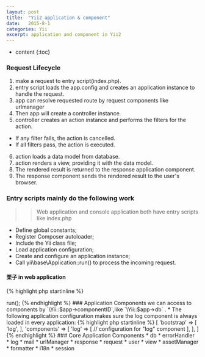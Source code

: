 ```yaml
---
layout: post
title:  "Yii2 application & component"
date:   2015-8-1
categories: Yii
excerpt: application and component in Yii2
---
```


* content
{:toc}

### Request Lifecycle

1. make a request to entry script(index.php).
2. entry script loads the app.config and creates an application instance to handle the request.
3. app can resolve requested route by request components like urlmanager
4. Then app will create a controller instance.
5. controller creates an action instance and performs the filters for the action.
  * If any filter fails, the action is cancelled.
  * If all filters pass, the action is executed.
6. action loads a data model from database.
7. action renders a view, providing it with the data model.
8. The rendered result is returned to the response application component.
9. The response component sends the rendered result to the user's browser.

### Entry scripts mainly do the following work

 >> Web application and console application both have entry scripts like index.php

* Define global constants;
* Register Composer autoloader;
* Include the Yii class file;
* Load application configuration;
* Create and configure an application instance;
* Call yii\base\Application::run() to process the incoming request.

#### 栗子 in web application

{% highlight php startinline %}

<?php
defined('YII_DEBUG') or define('YII_DEBUG', true);
defined('YII_ENV') or define('YII_ENV', 'dev');

// register Composer autoloader
require(__DIR__ . '/../vendor/autoload.php');

// include Yii class file
require(__DIR__ . '/../vendor/yiisoft/yii2/Yii.php');

// load application configuration
$config = require(__DIR__ . '/../config/web.php');

// create, configure and run application
(new yii\web\Application($config))->run();

{% endhighlight %}


### Application Components

we can access to components by `\Yii::$app->componentID`,like `\Yii::$app->db` .

* The following application configuration makes sure the log component is always loaded in every application:

{% highlight php startinline %}
[
    'bootstrap' => [
        'log',
    ],
    'components' => [
        'log' => [
            // configuration for "log" component
        ],
    ],
]
{% endhighlight %}

### Core Application Components

* db
* errorHandler
* log
* mail
* urlManager
* response
* request
* user
* view
* assetManager
* formatter
* i18n
* session








